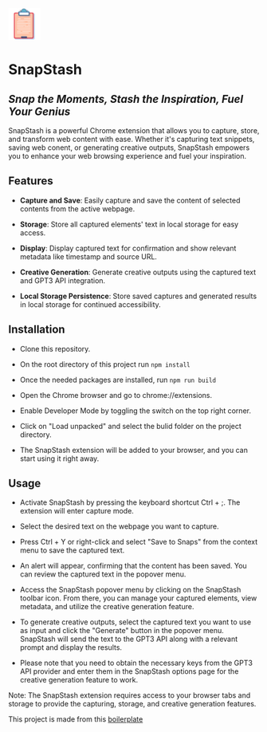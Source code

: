 <img src="src/assets/img/icon-128.png" width="64"/>

# SnapStash

## _Snap the Moments, Stash the Inspiration, Fuel Your Genius_

SnapStash is a powerful Chrome extension that allows you to capture, store, and transform web content with ease. Whether it's capturing text snippets, saving web conent, or generating creative outputs, SnapStash empowers you to enhance your web browsing experience and fuel your inspiration.

## Features

- **Capture and Save**: Easily capture and save the content of selected contents from the active webpage.

- **Storage**: Store all captured elements' text in local storage for easy access.

- **Display**: Display captured text for confirmation and show relevant metadata like timestamp and source URL.

- **Creative Generation**: Generate creative outputs using the captured text and GPT3 API integration.

- **Local Storage Persistence**: Store saved captures and generated results in local storage for continued accessibility.

## Installation

- Clone this repository.

- On the root directory of this project run `npm install`

- Once the needed packages are installed, run `npm run build`

- Open the Chrome browser and go to chrome://extensions.

- Enable Developer Mode by toggling the switch on the top right corner.

- Click on "Load unpacked" and select the bulid folder on the project directory.

- The SnapStash extension will be added to your browser, and you can start using it right away.

## Usage

- Activate SnapStash by pressing the keyboard shortcut Ctrl + ;. The extension will enter capture mode.

- Select the desired text on the webpage you want to capture.

- Press Ctrl + Y or right-click and select "Save to Snaps" from the context menu to save the captured text.

- An alert will appear, confirming that the content has been saved. You can review the captured text in the popover menu.

- Access the SnapStash popover menu by clicking on the SnapStash toolbar icon. From there, you can manage your captured elements, view metadata, and utilize the creative generation feature.

- To generate creative outputs, select the captured text you want to use as input and click the "Generate" button in the popover menu. SnapStash will send the text to the GPT3 API along with a relevant prompt and display the results.

- Please note that you need to obtain the necessary keys from the GPT3 API provider and enter them in the SnapStash options page for the creative generation feature to work.

Note: The SnapStash extension requires access to your browser tabs and storage to provide the capturing, storage, and creative generation features.

This project is made from this [boilerplate](https://github.com/lxieyang/chrome-extension-boilerplate-react)
